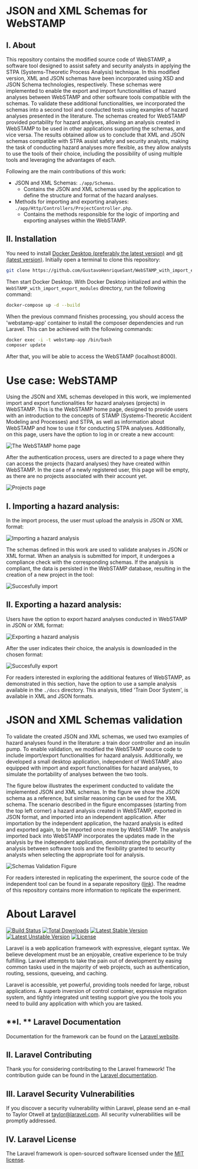 # **JSON and XML Schemas for WebSTAMP**

## **I.** About

This repository contains the modified source code of WebSTAMP, a software tool designed to assist safety and security analysts in applying the STPA (Systems-Theoretic Process Analysis) technique. In this modified version, XML and JSON schemas have been incorporated using XSD and JSON Schema technologies, respectively. These schemas were implemented to enable the export and import functionalities of hazard analyses between WebSTAMP and other software tools compatible with the schemas. To validate these additional functionalities, we incorporated the schemas into a second tool and conducted tests using examples of hazard analyses presented in the literature. The schemas created for WebSTAMP provided portability for hazard analyses, allowing an analysis created in WebSTAMP to be used in other applications supporting the schemas, and vice versa. The results obtained allow us to conclude that XML and JSON schemas compatible with STPA assist safety and security analysts, making the task of conducting hazard analyses more flexible, as they allow analysts to use the tools of their choice, including the possibility of using multiple tools and leveraging the advantages of each.

Following are the main contributions of this work:

- JSON and XML Schemas: `./app/Schemas`.
  - Contains the JSON and XML schemas used by the application to define the structure and format of the hazard analyses.
- Methods for importing and exporting analyses: `./app/Http/Controllers/ProjectController.php`.
  - Contains the methods responsible for the logic of importing and exporting analyses within the WebSTAMP.

## **II.** Installation

You need to install [Docker Desktop (preferably the latest version)](https://www.docker.com/products/docker-desktop/) and [git (latest version)](https://git-scm.com/downloads). Initially open a terminal to clone this repository:

``` bash
git clone https://github.com/GustavoHenriqueSant/WebSTAMP_with_import_export_modules.git
```

 Then start Docker Desktop. With Docker Desktop initialized and within the `WebSTAMP_with_import_export_modules` directory, run the following command:

```bash
docker-compose up -d --build
```

When the previous command finishes processing, you should access the 'webstamp-app' container to install the composer dependencies and run Laravel. This can be achieved with the following commands:

```bash
docker exec -i -t webstamp-app /bin/bash
composer update
```

After that, you will be able to access the WebSTAMP (localhost:8000).

# **Use case: WebSTAMP**

Using the JSON and XML schemas developed in this work, we implemented import and export functionalities for hazard analyses (projects) in WebSTAMP. This is the WebSTAMP home page, designed to provide users with an introduction to the concepts of STAMP (Systems-Theoretic Accident Modeling and Processes) and STPA, as well as information about WebSTAMP and how to use it for conducting STPA analyses. Additionally, on this page, users have the option to log in or create a new account:

![The WebSTAMP home page](https://github.com/GustavoHenriqueSant/WebSTAMP_with_import_export_modules/assets/71770334/11e18dfa-91d0-4210-b1ee-2b7c9cf96e62)

After the authentication process, users are directed to a page where they can access the projects (hazard analyses) they have created within WebSTAMP. In the case of a newly registered user, this page will be empty, as there are no projects associated with their account yet.

![Projects page](https://github.com/GustavoHenriqueSant/WebSTAMP_with_import_export_modules/assets/71770334/0ad9846f-ab91-4dad-81da-fdb2b4bf0877)

## **I.** Importing a hazard analysis:

In the import process, the user must upload the analysis in JSON or XML format:

![Importing a hazard analysis](https://github.com/GustavoHenriqueSant/WebSTAMP_with_import_export_modules/assets/71770334/5b792b31-7d3f-483d-8267-2e75441c0fa0)

The schemas defined in this work are used to validate analyses in JSON or XML format. When an analysis is submitted for import, it undergoes a compliance check with the corresponding schemas. If the analysis is compliant, the data is persisted in the WebSTAMP database, resulting in the creation of a new project in the tool:

![Succesfully import](https://github.com/GustavoHenriqueSant/WebSTAMP_with_import_export_modules/assets/71770334/487332a9-6296-48a4-be6d-46d792098bd8)

## **II.** Exporting a hazard analysis:

Users have the option to export hazard analyses conducted in WebSTAMP in JSON or XML format:

![Exporting a hazard analysis](https://github.com/GustavoHenriqueSant/WebSTAMP_with_import_export_modules/assets/71770334/15d89777-9933-4362-89e8-6d93135c621d)

After the user indicates their choice, the analysis is downloaded in the chosen format:

![Succesfully export](https://github.com/GustavoHenriqueSant/WebSTAMP_with_import_export_modules/assets/71770334/6580d1e4-418f-48ac-8bc6-bbb5c83fb358)

For readers interested in exploring the additional features of WebSTAMP, as demonstrated in this section, have the option to use a sample analysis available in the `./docs` directory. This analysis, titled 'Train Door System', is available in XML and JSON formats.

# **JSON and XML Schemas validation**

To validate the created JSON and XML schemas, we used two examples of hazard analyses found in the literature: a train door controller and an insulin pump. To enable validation, we modified the WebSTAMP source code to include import/export functionalities for hazard analysis. Additionally, we developed a small desktop application, independent of WebSTAMP, also equipped with import and export functionalities for hazard analyses, to simulate the portability of analyses between the two tools.

The figure below illustrates the experiment conducted to validate the implemented JSON and XML schemas. In the figure we show the JSON schema as a reference, but similar reasoning can be used for the XML schema. The scenario described in the figure encompasses (starting from the top left corner) a hazard analysis created in WebSTAMP, exported in JSON format, and imported into an independent application. After importation by the independent application, the hazard analysis is edited and exported again, to be imported once more by WebSTAMP. The analysis imported back into WebSTAMP incorporates the updates made in the analysis by the independent application, demonstrating the portability of the analysis between software tools and the flexibility granted to security analysts when selecting the appropriate tool for analysis. 

![Schemas Validation Figure](https://github.com/GustavoHenriqueSant/WebSTAMP_with_import_export_modules/assets/71770334/e35058f9-d652-41dd-9926-0a66bec80406)

For readers interested in replicating the experiment, the source code of the independent tool can be found in a separate repository ([link](https://github.com/GustavoHenriqueSant/JSON_and_XML_Schemas_Independent_tools)). The readme of this repository contains more information to replicate the experiment.

# **About Laravel**

[![Build Status](https://travis-ci.org/laravel/framework.svg)](https://travis-ci.org/laravel/framework)
[![Total Downloads](https://poser.pugx.org/laravel/framework/d/total.svg)](https://packagist.org/packages/laravel/framework)
[![Latest Stable Version](https://poser.pugx.org/laravel/framework/v/stable.svg)](https://packagist.org/packages/laravel/framework)
[![Latest Unstable Version](https://poser.pugx.org/laravel/framework/v/unstable.svg)](https://packagist.org/packages/laravel/framework)
[![License](https://poser.pugx.org/laravel/framework/license.svg)](https://packagist.org/packages/laravel/framework)

Laravel is a web application framework with expressive, elegant syntax. We believe development must be an enjoyable, creative experience to be truly fulfilling. Laravel attempts to take the pain out of development by easing common tasks used in the majority of web projects, such as authentication, routing, sessions, queueing, and caching.

Laravel is accessible, yet powerful, providing tools needed for large, robust applications. A superb inversion of control container, expressive migration system, and tightly integrated unit testing support give you the tools you need to build any application with which you are tasked.

## **I. ** Laravel Documentation

Documentation for the framework can be found on the [Laravel website](http://laravel.com/docs).

## **II.** Laravel Contributing

Thank you for considering contributing to the Laravel framework! The contribution guide can be found in the [Laravel documentation](http://laravel.com/docs/contributions).

## **III.** Laravel Security Vulnerabilities

If you discover a security vulnerability within Laravel, please send an e-mail to Taylor Otwell at taylor@laravel.com. All security vulnerabilities will be promptly addressed.

## **IV.** Laravel License

The Laravel framework is open-sourced software licensed under the [MIT license](http://opensource.org/licenses/MIT).
